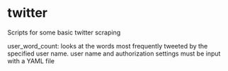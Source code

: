 # twitter
Scripts for some basic twitter scraping

user_word_count: looks at the words most frequently tweeted by the specified user name. user name and authorization settings must be input with a YAML file
